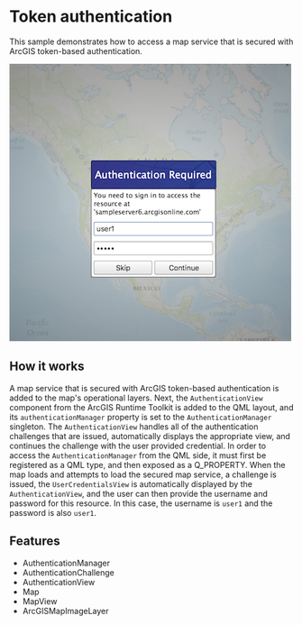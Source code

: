 # Token authentication

This sample demonstrates how to access a map service that is secured with ArcGIS token-based authentication.

![](screenshot.png)

## How it works

A map service that is secured with ArcGIS token-based authentication is added to the map's operational layers. Next, the `AuthenticationView` component from the ArcGIS Runtime Toolkit is added to the QML layout, and its `authenticationManager` property is set to the `AuthenticationManager` singleton. The `AuthenticationView` handles all of the authentication challenges that are issued, automatically displays the appropriate view, and continues the challenge with the user provided credential. In order to access the `AuthenticationManager` from the QML side, it must first be registered as a QML type, and then exposed as a Q_PROPERTY. When the map loads and attempts to load the secured map service, a challenge is issued, the `UserCredentialsView` is automatically displayed by the `AuthenticationView`, and the user can then provide the username and password for this resource. In this case, the username is `user1` and the password is also `user1`.

## Features
- AuthenticationManager
- AuthenticationChallenge
- AuthenticationView
- Map
- MapView
- ArcGISMapImageLayer

